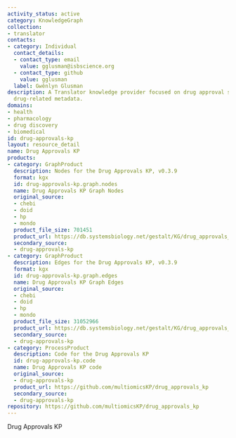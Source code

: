 ```yaml
---
activity_status: active
category: KnowledgeGraph
collection:
- translator
contacts:
- category: Individual
  contact_details:
  - contact_type: email
    value: gglusman@isbscience.org
  - contact_type: github
    value: gglusman
  label: Gwênlyn Glusman
description: A Translator knowledge provider focused on drug approval status and other
  drug-related metadata.
domains:
- health
- pharmacology
- drug discovery
- biomedical
id: drug-approvals-kp
layout: resource_detail
name: Drug Approvals KP
products:
- category: GraphProduct
  description: Nodes for the Drug Approvals KP, v0.3.9
  format: kgx
  id: drug-approvals-kp.graph.nodes
  name: Drug Approvals KP Graph Nodes
  original_source:
  - chebi
  - doid
  - hp
  - mondo
  product_file_size: 701451
  product_url: https://db.systemsbiology.net/gestalt/KG/drug_approvals_kg_nodes_v0.3.9.tsv
  secondary_source:
  - drug-approvals-kp
- category: GraphProduct
  description: Edges for the Drug Approvals KP, v0.3.9
  format: kgx
  id: drug-approvals-kp.graph.edges
  name: Drug Approvals KP Graph Edges
  original_source:
  - chebi
  - doid
  - hp
  - mondo
  product_file_size: 31052966
  product_url: https://db.systemsbiology.net/gestalt/KG/drug_approvals_kg_edges_v0.3.9.tsv
  secondary_source:
  - drug-approvals-kp
- category: ProcessProduct
  description: Code for the Drug Approvals KP
  id: drug-approvals-kp.code
  name: Drug Approvals KP code
  original_source:
  - drug-approvals-kp
  product_url: https://github.com/multiomicsKP/drug_approvals_kp
  secondary_source:
  - drug-approvals-kp
repository: https://github.com/multiomicsKP/drug_approvals_kp
---
```

Drug Approvals KP